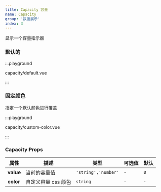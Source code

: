 ```yaml
---
title: Capacity 容量
name: Capacity
group: '数据展示'
index: 3
---
```


显示一个容量指示器

### 默认的

:::playground

capacity/default.vue

:::

### 固定颜色

指定一个默认颜色进行覆盖

:::playground

capacity/custom-color.vue

:::

### Capacity Props

| 属性      | 描述                | 类型                | 可选值 | 默认 |
| --------- | ------------------- | ------------------- | ------ | ---- |
| **value** | 当前的容量值        | `'string','number'` | `-`    | `0`  |
| **color** | 自定义容量 css 颜色 | `string`            | `-`    | `-`  |
